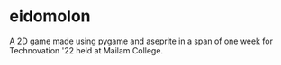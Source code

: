 # eidomolon
A 2D game made using pygame and aseprite in a span of one week for Technovation '22 held at Mailam College.
